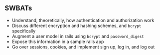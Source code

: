 ## SWBATs

* Understand, theoretically, how authentication and authorization work
* Discuss different encryption and hashing schemes, and `bcrypt` specifically
* Augment a user model in rails using `bcrypt` and `password_digest`
* Expose this information in a sample rails app
* Go over sessions, cookies, and implement sign up, log in, and log out